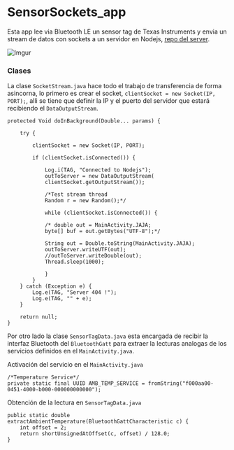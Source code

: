 # SensorSockets_app

Esta app lee via Bluetooth LE un sensor tag de Texas Instruments y envia un stream de datos con sockets a un servidor en Nodejs, [repo del server](https://github.com/juliocesar-io/SensorSockets_server.git).

![Imgur](http://i.imgur.com/cxiKD03.png)


### Clases


La clase `SocketStream.java` hace todo el trabajo de transferencia de forma asincorna, lo primero es crear el socket, `clientSocket = new Socket(IP, PORT);`, alli se tiene que definir la IP y el puerto del servidor que estará recibiendo el `DataOutputStream`.

```
protected Void doInBackground(Double... params) {

    try {

        clientSocket = new Socket(IP, PORT);

        if (clientSocket.isConnected()) {

            Log.i(TAG, "Connected to Nodejs");
            outToServer = new DataOutputStream(
            clientSocket.getOutputStream());

            /*Test stream thread
            Random r = new Random();*/

            while (clientSocket.isConnected()) {

            /* double out = MainActivity.JAJA;
            byte[] buf = out.getBytes("UTF-8");*/

            String out = Double.toString(MainActivity.JAJA);
            outToServer.writeUTF(out);
            //outToServer.writeDouble(out);
            Thread.sleep(1000);

            }
        }
    } catch (Exception e) {
        Log.e(TAG, "Server 404 !");
        Log.e(TAG, "" + e);
    }

    return null;
}
```


Por otro lado la clase `SensorTagData.java` esta encargada de recibir la interfaz Bluetooth del `BluetoothGatt` para extraer la lecturas analogas de los servicios definidos en el `MainActivity.java`.

Activación del servicio en el `MainActivity.java`

```
/*Temperature Service*/
private static final UUID AMB_TEMP_SERVICE = fromString("f000aa00-0451-4000-b000-000000000000");
```

Obtención de la lectura en `SensorTagData.java`

```
public static double extractAmbientTemperature(BluetoothGattCharacteristic c) {
    int offset = 2;
    return shortUnsignedAtOffset(c, offset) / 128.0;
}
```

